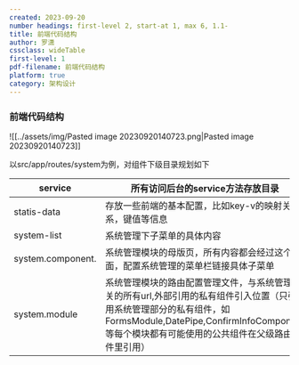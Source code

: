 ```yaml
---
created: 2023-09-20
number headings: first-level 2, start-at 1, max 6, 1.1-
title: 前端代码结构
author: 罗潇
cssclass: wideTable
first-level: 1
pdf-filename: 前端代码结构
platform: true
category: 架构设计
---
```


### 前端代码结构

![[../assets/img/Pasted image 20230920140723.png|Pasted image 20230920140723]]

以src/app/routes/system为例，对组件下级目录规划如下

| service           | 所有访问后台的service方法存放目录                                                                                                                                                                                   |
| ----------------- | ------------------------------------------------------------------------------------------------------------------------------------------------------------------------------------------------------------------- |
| statis-data       | 存放一些前端的基本配置，比如key-v的映射关系，键值等信息                                                                                                                                                             |
| system-list       | 系统管理下子菜单的具体内容                                                                                                                                                                                          |
| system.component. | 系统管理模块的母版页，所有内容都会经过这个页面，配置系统管理的菜单栏链接具体子菜单                                                                                                                                  |
| system.module     | 系统管理模块的路由配置管理文件，与系统管理相关的所有url,外部引用的私有组件引入位置（只引用系统管理部分的私有组件，如FormsModule,DatePipe,ConfirmInfoComponent等每个模块都有可能使用的公共组件在父级路由文件里引用） |

